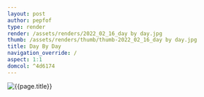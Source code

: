 ```yaml
---
layout: post
author: pepfof
type: render
render: /assets/renders/2022_02_16_day by day.jpg
thumb: /assets/renders/thumb/thumb-2022_02_16_day by day.jpg
title: Day By Day
navigation_override: /
aspect: 1:1
domcol: ^4d6174
---
```


<!--USER BEGIN 1-->

<!--USER END 1-->
<img src = "{{ page.render }}" class="image_main" alt="{{page.title}}">

<!--USER BEGIN 2-->

<!--USER END 2-->


